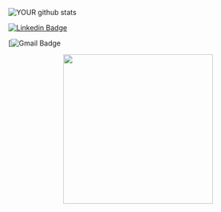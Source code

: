 
![YOUR github stats](https://github-readme-stats.vercel.app/api?username=Daniboy370) 
<br/>

[![Linkedin Badge](https://img.shields.io/badge/-Daniel_Engelsman-blue?style=flat-square&logo=Linkedin&logoColor=white&link=https://www.linkedin.com/in/daniel-engelsman/)](https://www.linkedin.com/in/daniel-engelsman/) 

[![Gmail Badge](https://img.shields.io/badge/-Daniel.eng@campus.technion.ac.il-c14438?style=flat-square&logo=Gmail&logoColor=white&link=mailto:Daniel.eng@campus.technion.ac.il)

&nbsp; &nbsp; &nbsp; &nbsp; &nbsp; &nbsp; &nbsp; &nbsp; &nbsp; &nbsp; &nbsp; &nbsp; &nbsp; &nbsp; <img src='https://media1.tenor.com/images/69526a37d84d274e6e01da07bf0ed0b5/tenor.gif?itemid=4691438' width=300 />
